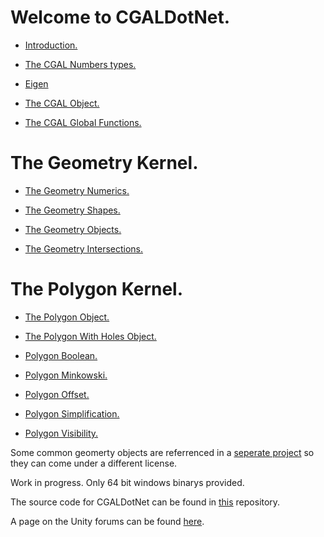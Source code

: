 # Welcome to CGALDotNet.

- [Introduction.](https://github.com/Scrawk/CGALDotNet/wiki/Introduction)

- [The CGAL Numbers types.](https://github.com/Scrawk/CGALDotNet/wiki/The-Number-Types)

- [Eigen](https://github.com/Scrawk/CGALDotNet/wiki/Eigen)

- [The CGAL Object.](https://github.com/Scrawk/CGALDotNet/wiki/The-CGALObject)

- [The CGAL Global Functions.](https://github.com/Scrawk/CGALDotNet/wiki/The-CGALGlobal-Functions)

# The Geometry Kernel.

- [The Geometry Numerics.](https://github.com/Scrawk/CGALDotNet/wiki/The-Geometry-Numerics)

- [The Geometry Shapes.](https://github.com/Scrawk/CGALDotNet/wiki/The-Geometry-Shapes)

- [The Geometry Objects.](https://github.com/Scrawk/CGALDotNet/wiki/The-Geometry-Objects)

- [The Geometry Intersections.](https://github.com/Scrawk/CGALDotNet/wiki/The-Geometry-Intersections)

# The Polygon Kernel.

- [The Polygon Object.](https://github.com/Scrawk/CGALDotNet/wiki/The-Polygon-Object)

- [The Polygon With Holes Object.](https://github.com/Scrawk/CGALDotNet/wiki/The-Polygon-With-Holes-Object)

- [Polygon Boolean.](https://github.com/Scrawk/CGALDotNet/wiki/Polygon-Boolean)

- [Polygon Minkowski.](https://github.com/Scrawk/CGALDotNet/wiki/Polygon-Minkowski)

- [Polygon Offset.](https://github.com/Scrawk/CGALDotNet/wiki/Polygon-Offset)

- [Polygon Simplification.](https://github.com/Scrawk/CGALDotNet/wiki/Polygon-Simplification)

- [Polygon Visibility.](https://github.com/Scrawk/CGALDotNet/wiki/Polygon-Visibility)

Some common geomerty objects are referrenced in a [seperate project](https://github.com/Scrawk/CGALDotNetGeometry) so they can come under a different license.

Work in progress. Only 64 bit windows binarys provided.

The source code for CGALDotNet can be found in [this](https://github.com/Scrawk/CGALDotNet) repository.

A page on the Unity forums can be found [here](https://forum.unity.com/threads/cgaldotnet-a-c-computational-library-built-around-cgal.1250314/).
